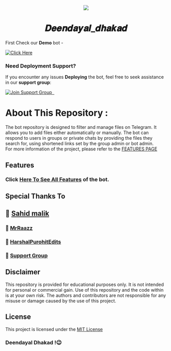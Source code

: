 <p align="center">
  <img src="https://graph.org/file/ef043e0bfe76db3af15f9.jpg">
</p>
<h1 align="center">
  𝑫𝒆𝒆𝒏𝒅𝒂𝒚𝒂𝒍_𝒅𝒉𝒂𝒌𝒂𝒅
</h1>

First Check our **Demo** bot -

[![Click Here](https://img.shields.io/badge/Demo%20Bot-Click%20Here-blue?style=flat&logo=telegram&labelColor=white&link=http://t.me/Dhakad_files_Bot)](https://t.me/Dhakad_files_bot)

### Need Deployment Support?

If you encounter any issues **Deploying** the bot, feel free to seek assistance in our **support group**:

[![Join Support Group    ](https://img.shields.io/badge/Join%20Support%20Group-Click%20Here-blue?style=flat&logo=telegram&labelColor=white&link=https://t.me/Bisal_Files_Talk)](https://t.me/Deendayal_Support_Group)

# About This Repository :

The bot repository is designed to filter and manage files on Telegram. It allows you to add files either automatically or manually. The bot can respond to users in groups or private chats by providing the files they search for, using shortened links set by the group admin or bot admin.
<br>
For more information of the project, please refer to the [FEATURES PAGE](https://github.com/Deendayal403/Deendayal_dhakad/blob/Deendayal_dhakad/DEENDAYAL_DHAKAD.py/FEATURES.dd)


## Features

### Click [Here To See All Features](https://github.com/Deendayal403/Deendayal_dhakad/blob/Deendayal_dhakad/DEENDAYAL_DHAKAD.py/FEATURES.dd) of the bot.

## Special Thanks To


## 🌴 [Sahid malik](https://github.com/Sahidmalik001)

### 🔧 [MrRaazz](https://github.com/MrRaazz)


### 🔧 [HarshalPurohitEdits](https://github.com/HarshalPurohitEdits)

### 🔧 [Support Group](https://t.me/Deendayal_Support_Group)

## Disclaimer

This repository is provided for educational purposes only. It is not intended for personal or commercial gain. Use of this repository and the code within is at your own risk. The authors and contributors are not responsible for any misuse or damage caused by the use of this project.

## License

This project is licensed under the [MIT License](https://github.com/biisal/biisal-filter-bot/blob/main/LICENSE)

### Deendayal Dhakad  !😉
